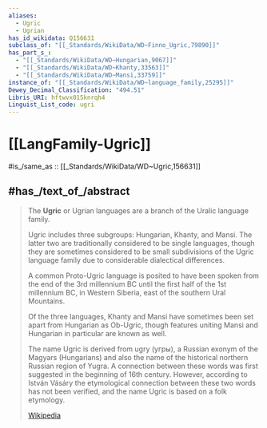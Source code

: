 ```yaml
---
aliases:
  - Ugric
  - Ugrian
has_id_wikidata: Q156631
subclass_of: "[[_Standards/WikiData/WD~Finno_Ugric,79890]]"
has_part_s_:
  - "[[_Standards/WikiData/WD~Hungarian,9067]]"
  - "[[_Standards/WikiData/WD~Khanty,33563]]"
  - "[[_Standards/WikiData/WD~Mansi,33759]]"
instance_of: "[[_Standards/WikiData/WD~language_family,25295]]"
Dewey_Decimal_Classification: "494.51"
Libris_URI: hftwvx015knrqh4
Linguist_List_code: ugri
---
```


# [[LangFamily-Ugric]] 

#is_/same_as :: [[_Standards/WikiData/WD~Ugric,156631]] 

## #has_/text_of_/abstract 

> The **Ugric** or Ugrian languages are a branch of the Uralic language family.
>
> Ugric includes three subgroups: Hungarian, Khanty, and Mansi. 
> The latter two are traditionally considered to be single languages, 
> though they are sometimes considered to be small subdivisions of the Ugric language family 
> due to considerable dialectical differences. 
> 
> A common Proto-Ugric language is posited to have been spoken 
> from the end of the 3rd millennium BC until the first half of the 1st millennium BC, 
> in Western Siberia, east of the southern Ural Mountains. 
> 
> Of the three languages, Khanty and Mansi have sometimes been set apart from Hungarian 
> as Ob-Ugric, though features uniting Mansi and Hungarian in particular are known as well.
>
> The name Ugric is derived from ugry (угры), a Russian exonym of the Magyars (Hungarians) and also the name of the historical northern Russian region of Yugra. A connection between these words was first suggested in the beginning of 16th century. However, according to István Vásáry the etymological connection between these two words has not been verified, and the name Ugric is based on a folk etymology.
>
> [Wikipedia](https://en.wikipedia.org/wiki/Ugric%20languages) 

